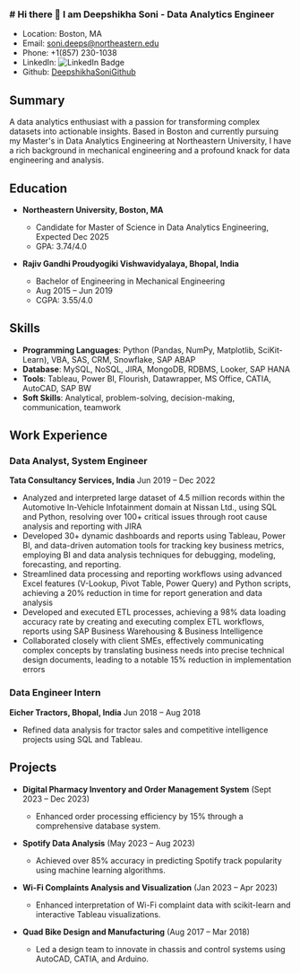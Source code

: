 ### # Hi there 👋 I am Deepshikha Soni - Data Analytics Engineer

- Location: Boston, MA
- Email: [soni.deeps@northeastern.edu](mailto:soni.deeps@northeastern.edu)
- Phone: +1(857) 230-1038
- LinkedIn: ![LinkedIn Badge](https://img.shields.io/badge/-Deepshikha%20Soni-blue?style=flat-square&logo=Linkedin&logoColor=white&link=https://www.linkedin.com/in/deepshikhasoni-2511)
- Github: [DeepshikhaSoniGithub](https://github.com/DeepshikhaSoni25)


## Summary
A data analytics enthusiast with a passion for transforming complex datasets into actionable insights. Based in Boston and currently pursuing my Master's in Data Analytics Engineering at Northeastern University, I have a rich background in mechanical engineering and a profound knack for data engineering and analysis.

## Education

- **Northeastern University, Boston, MA**
  - Candidate for Master of Science in Data Analytics Engineering, Expected Dec 2025
  - GPA: 3.74/4.0

- **Rajiv Gandhi Proudyogiki Vishwavidyalaya, Bhopal, India**
  - Bachelor of Engineering in Mechanical Engineering
  - Aug 2015 – Jun 2019
  - CGPA: 3.55/4.0

## Skills

- **Programming Languages**: Python (Pandas, NumPy, Matplotlib, SciKit-Learn), VBA, SAS, CRM, Snowflake, SAP ABAP
- **Database**: MySQL, NoSQL, JIRA, MongoDB, RDBMS, Looker, SAP HANA
- **Tools**: Tableau, Power BI, Flourish, Datawrapper, MS Office, CATIA, AutoCAD, SAP BW
- **Soft Skills**: Analytical, problem-solving, decision-making, communication, teamwork

## Work Experience

### Data Analyst, System Engineer
**Tata Consultancy Services, India**
Jun 2019 – Dec 2022
  
-	Analyzed and interpreted large dataset of 4.5 million records within the Automotive In-Vehicle Infotainment domain at Nissan Ltd., using SQL and Python, resolving over 100+ critical        issues through root cause analysis and reporting with JIRA
-	Developed 30+ dynamic dashboards and reports using Tableau, Power BI, and data-driven automation tools for tracking key business metrics, employing BI and data analysis techniques for      debugging, modeling, forecasting, and reporting.
-	Streamlined data processing and reporting workflows using advanced Excel features (V-Lookup, Pivot Table, Power Query) and Python scripts, achieving a 20% reduction in time for report      generation and data analysis
-	Developed and executed ETL processes, achieving a 98% data loading accuracy rate by creating and executing complex ETL workflows, reports using SAP Business Warehousing & Business          Intelligence
-	⁠Collaborated closely with client SMEs, effectively communicating complex concepts by translating business needs into precise technical design documents, leading to a notable 15%            reduction in implementation errors

### Data Engineer Intern
**Eicher Tractors, Bhopal, India** 
Jun 2018 – Aug 2018
  
  - Refined data analysis for tractor sales and competitive intelligence projects using SQL and Tableau.

## Projects

- **Digital Pharmacy Inventory and Order Management System** (Sept 2023 – Dec 2023)
  - Enhanced order processing efficiency by 15% through a comprehensive database system.

- **Spotify Data Analysis** (May 2023 – Aug 2023)
  - Achieved over 85% accuracy in predicting Spotify track popularity using machine learning algorithms.

- **Wi-Fi Complaints Analysis and Visualization** (Jan 2023 – Apr 2023)
  - Enhanced interpretation of Wi-Fi complaint data with scikit-learn and interactive Tableau visualizations.

- **Quad Bike Design and Manufacturing** (Aug 2017 – Mar 2018)
  - Led a design team to innovate in chassis and control systems using AutoCAD, CATIA, and Arduino.


